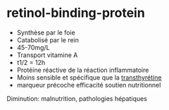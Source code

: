 # retinol-binding-protein



- Synthèse par le foie 
- Catabolisé par le rein 
- 45-70mg/L 
- Transport vitamine A 
- t1/2 = 12h 
- Protéine réactive de la réaction inflammatoire 
- Moins sensible et spécifique que la [transthyrétine](#transthyrc3a9tine-prc3a9-albuminenorgmd) 
- marqueur précoche efficacité soutien nutritionnel 

Diminution: malnutrition, pathologies hépatiques 

